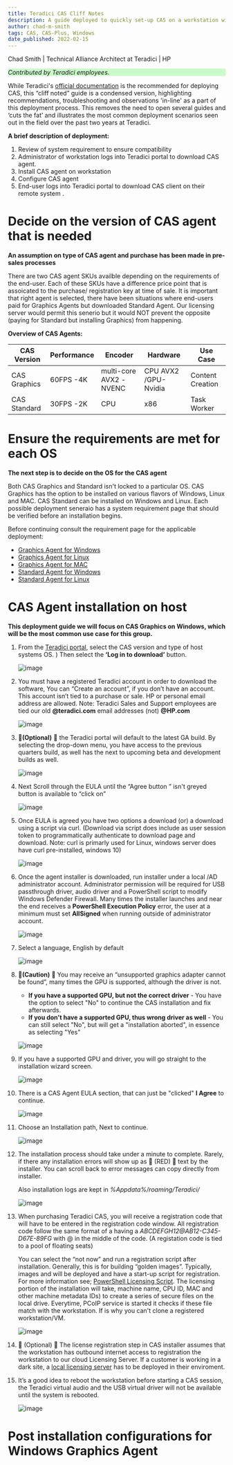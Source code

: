 ```yaml
---
title: Teradici CAS Cliff Notes
description: A guide deployed to quickly set-up CAS on a workstation without having to consult official documentation
author: chad-m-smith
tags: CAS, CAS-Plus, Windows
date_published: 2022-02-15
---
```


Chad Smith | Technical Alliance Architect at Teradici | HP

<p style="background-color:#CAFACA;"><i>Contributed by Teradici employees.</i></p>

While Teradici's [official documentation](https://docs.teradici.com/find/product/cloud-access-software) is the recommended for deploying CAS, this “cliff noted” guide is a condensed version, highlighting recommendations, troubleshooting and observations 'in-line' as a part of this deployment process. This removes the need to open several  guides and ‘cuts the fat’ and illustrates the most common deployment scenarios seen out in the field over the past two years at Teradici.

**A brief description of deployment:**
1. Review of system requirement to ensure compatibility
1. Administrator of workstation logs into Teradici portal to download CAS agent.
1. Install CAS agent on workstation
1. Configure CAS agent
1. End-user logs into Teradici portal to download CAS client on their remote system
.
# Decide on the version of CAS agent that is needed #
**An assumption on type of CAS agent and purchase has been made in pre-sales processes**

There are two CAS agent SKUs availble depending on the requirements of the end-user. Each of these SKUs have a difference price point that is assoicated to the purchase/ registration key at time of sale. It is important that right agent is selected, there have been situations where end-users paid for Graphics Agents but downloaded Standard Agent. Our licensing server would permit this senerio but it would NOT prevent the opposite (paying for Standard but installing Graphics) from happening.

**Overview of CAS Agents:**

|  CAS Version    |  Performance    |         Encoder        |       Hardware      |    Use Case    |
| --------------- | --------------- |------------------------|---------------------|----------------|
| CAS Graphics    |    60FPS -4K    | multi-core AVX2 -NVENC | CPU AVX2 /GPU-Nvidia|Content Creation|
| CAS Standard    |    30FPS -2K    |        CPU             |       x86           |  Task Worker   |

# Ensure the requirements are met for each OS #
**The next step is to decide on the OS for the CAS agent**

Both CAS Graphics and Standard isn't locked to a particular OS. CAS Graphics has the option to be installed on various flavors of Windows, Linux and MAC. CAS Standard can be installed on Windows and Linux.  Each possible deployment seneraio has a system requirement page that should be verified before an installation begins. 

Before continuing consult the requirement page for the applicable deployment:
- [Graphics Agent for Windows](https://www.teradici.com/web-help/pcoip_agent/graphics_agent/windows/22.01/admin-guide/requirements/system-requirements/)
- [Graphics Agent for Linux](https://www.teradici.com/web-help/pcoip_agent/graphics_agent/linux/22.01/admin-guide/requirements/system-requirements/)
- [Graphics Agent for MAC](https://www.teradici.com/web-help/pcoip_agent/graphics_agent/macos/22.01/admin-guide/requirements/system-requirements/)
- [Standard Agent for Windows](https://www.teradici.com/web-help/pcoip_agent/standard_agent/windows/22.01/admin-guide/requirements/system-requirements/)
- [Standard Agent for Linux](https://www.teradici.com/web-help/pcoip_agent/standard_agent/linux/22.01/admin-guide/requirements/system-requirements/)

# CAS Agent installation on host #
**This deployment guide we will focus on CAS Graphics on Windows, which will be the most common use case for this group.**

1. From the [Teradici portal](https://docs.teradici.com/find/product/cloud-access-software), select the CAS version and type of host systems OS. ) Then select the **‘Log in to download’** button.

     ![image](https://github.com/ChadSmithTeradici/Teradici_CAS_Cliff_Notes/blob/main/images/Select%20Download.png)

1. You must have a registered Teradici account in order to download the software, You can “Create an account”, if you don’t have an account. This account isn’t tied to a purchase or sale. HP or personal email address are allowed.  Note: Teradici Sales and Support employees are tied our old **@teradici.com** email addresses (not) **@HP.com**
     
     ![image](https://github.com/ChadSmithTeradici/Teradici_CAS_Cliff_Notes/blob/main/images/LogintoPortal.png)

 1. &#x1F536;**(Optional)** &#x1F536; the Teradici portal will default to the latest GA build. By selecting the drop-down menu, you have access to the previous quarters build, as well has the next to upcoming beta and development builds as well. 

     ![image](https://github.com/ChadSmithTeradici/Teradici_CAS_Cliff_Notes/blob/main/images/Access2OptionalBuilds.png?raw=true)
      
 1. Next Scroll through the EULA until the “Agree button ”  isn't greyed button is available to “click on”

     ![image](https://github.com/ChadSmithTeradici/Teradici_CAS_Cliff_Notes/blob/main/images/EULA_Agree.png?raw=true)     
 
 1. Once EULA is agreed you have two options a download (or) a download using a script via curl. (Download via script does include as user session token to programmatically authenticate to download page and download. Note: curl is primarly used for Linux, windows server does have curl pre-installed, windows 10)
 
     ![image](https://github.com/ChadSmithTeradici/Teradici_CAS_Cliff_Notes/blob/main/images/DownLoadOptions.png?raw=true)
     
 1. Once the agent installer is downloaded, run installer under a local /AD administrator account. Administrator permission will be required for USB passthrough driver, audio driver and a PowerShell script to modify Windows Defender Firewall. Many times the installer launches and near the end receives a **PowerShell Execution Policy** error, the user at a minimum must set **AllSigned** when running outside of administrator account. 

      ![image](https://github.com/ChadSmithTeradici/Teradici_CAS_Cliff_Notes/blob/main/images/RUNASADMIN.png?raw=true)
 
1. Select a language, English by default

     ![image](https://github.com/ChadSmithTeradici/Teradici_CAS_Cliff_Notes/blob/main/images/Selectlanguage.png?raw=true)
      
1. &#x1F536;**(Caution)** &#x1F536; You may receive an “unsupported graphics adapter cannot be found”, many times the GPU is supported, although the driver is not.
     - **If you have a supported GPU, but not the correct driver** - You have the option to select "No" to continue the CAS installation and fix afterwards.
     - **If you don't have a supported GPU, thus wrong driver as well** - You can still select "No", but will get a "installation aborted", in essence as selecting "Yes"

     ![image](https://github.com/ChadSmithTeradici/Teradici_CAS_Cliff_Notes/blob/main/images/Unsupported%20Graphics.png?raw=true)
 
 1. If you have a supported GPU and driver, you will go straight to the installation wizard screen.
     
     ![image](https://github.com/ChadSmithTeradici/Teradici_CAS_Cliff_Notes/blob/main/images/WelcomeScreen.png)
     
 1. There is a CAS Agent EULA section, that can just be "clicked" **I Agree** to continue.

     ![image](https://github.com/ChadSmithTeradici/Teradici_CAS_Cliff_Notes/blob/main/images/CAS_EULA.png)
     
 1. Choose an Installation path, Next to continue.
 
     ![image](https://github.com/ChadSmithTeradici/Teradici_CAS_Cliff_Notes/blob/main/images/InstallPath.png)
     
 1. The installation process should take under a minute to complete. Rarely, if there any installation errors will show up as &#x1F536; (RED) &#x1F536; text by the installer. You can scroll back to error messages can copy directly from installer. 
 
     Also installation logs are kept in *%Appdata%/roaming/Teradici/*

     ![image](https://github.com/ChadSmithTeradici/Teradici_CAS_Cliff_Notes/blob/main/images/InstallerProgress.png?raw=true)
 
 1. When purchasing Teradici CAS, you will receive a registration code that will have to be entered in the registration code window. All registration code follow the same format of a having a *ABCDEFGH12@AB12-C345-D67E-89FG* with @ in the middle of the code. (A registation code is tied to a pool of floating seats)
  
     You can select the “not now” and run a registration script after installation. Generally, this is for building “golden images”. Typically, images and will be deployed and have a start-up script for registration. For more information see; [PowerShell Licensing Script](https://www.teradici.com/web-help/pcoip_agent/graphics_agent/windows/22.01/admin-guide/licensing/licensing/). The licensing portion of the installation will take, machine name, CPU ID, MAC and other machine metadata IDs) to create a series of secure files on the local drive. Everytime, PCoIP service is started it checks if these file match with the workstation. If is why you can't clone a registered workstation/VM. 

     ![image](https://github.com/ChadSmithTeradici/Teradici_CAS_Cliff_Notes/blob/main/images/LicensingStep.png)

1. &#x1F536; (Optional) &#x1F536; The license registration step in CAS installer assumes that the workstation has outbound internet access to registration the workstation to our cloud Licensing Server. If a customer is working in a dark site, a [local licensing server](https://www.teradici.com/web-help/pcoip_license_server/22.01/offline/?_ga=2.209723026.607431230.1644860675-1630610697.1641343076) has to be deployed in their enviroment.
 
1. It’s a good idea to reboot the workstation before starting a CAS session, the Teradici virtual audio and the USB virtual driver will not be available until the system is rebooted.

     ![image](https://github.com/ChadSmithTeradici/Teradici_CAS_Cliff_Notes/blob/main/images/RebootNow.png)

# Post installation configurations for Windows Graphics Agent #
